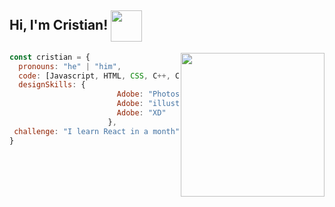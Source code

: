 <h2> Hi, I'm Cristian! <img align='center' src="https://media.giphy.com/media/h8mSIeTWzDFooj3hgT/giphy.gif" width="50"></h2>
<img align='right' border-radius="5rem" src="https://media.giphy.com/media/f3iwJFOVOwuy7K6FFw/giphy.gif" width="230" >

```javascript
const cristian = {
  pronouns: "he" | "him",
  code: [Javascript, HTML, CSS, C++, C#],
  designSkills: {
                        Adobe: "Photoshop",
                        Adobe: "illustrator",
                        Adobe: "XD"
                      },
 challenge: "I learn React in a month"
}
```

